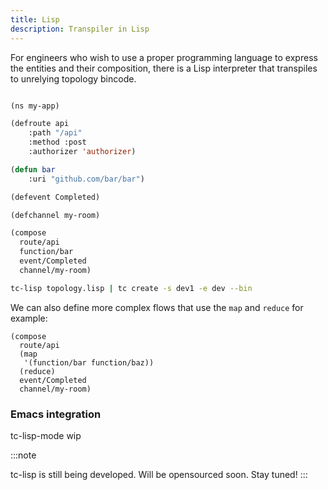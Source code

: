 ```yaml
---
title: Lisp
description: Transpiler in Lisp
---
```


For engineers who wish to use a proper programming language to express the entities and their composition, there is a Lisp interpreter that transpiles to unrelying topology bincode.


```lisp

(ns my-app)

(defroute api
    :path "/api"
    :method :post
    :authorizer 'authorizer)

(defun bar
    :uri "github.com/bar/bar")

(defevent Completed)

(defchannel my-room)

(compose
  route/api
  function/bar
  event/Completed
  channel/my-room)

```


```sh
tc-lisp topology.lisp | tc create -s dev1 -e dev --bin
```

We can also define more complex flows that use the `map` and `reduce` for example:

```
(compose
  route/api
  (map
   '(function/bar function/baz))
  (reduce)
  event/Completed
  channel/my-room)

```

### Emacs integration

tc-lisp-mode wip


:::note

tc-lisp is still being developed. Will be opensourced soon. Stay tuned!
:::
